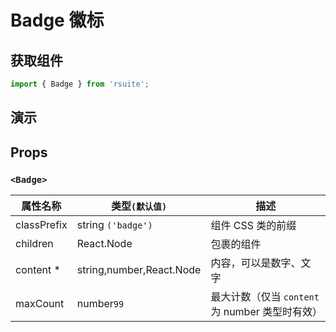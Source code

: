 # Badge 徽标

## 获取组件

```js
import { Badge } from 'rsuite';
```

## 演示

<!--{demo}-->

## Props

### `<Badge>`

| 属性名称    | 类型`(默认值)`           | 描述                                            |
| ----------- | ------------------------ | ----------------------------------------------- |
| classPrefix | string `('badge')`       | 组件 CSS 类的前缀                               |
| children    | React.Node               | 包裹的组件                                      |
| content \*  | string,number,React.Node | 内容，可以是数字、文字                          |
| maxCount    | number`99`               | 最大计数（仅当 `content` 为 number 类型时有效） |
